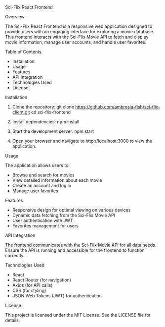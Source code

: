 Sci-Flix React Frontend

Overview

The Sci-Flix React Frontend is a responsive web application designed to provide users with an engaging interface for exploring a movie database. This frontend interacts with the Sci-Flix Movie API to fetch and display movie information, manage user accounts, and handle user favorites.

Table of Contents

- Installation
- Usage
- Features
- API Integration
- Technologies Used
- License

Installation

1. Clone the repository:
   git clone https://github.com/ambrosia-fish/sci-flix-client.git
   cd sci-flix-frontend

2. Install dependencies:
   npm install

3. Start the development server:
   npm start

4. Open your browser and navigate to http://localhost:3000 to view the application.

Usage

The application allows users to:
- Browse and search for movies
- View detailed information about each movie
- Create an account and log in
- Manage user favorites

Features

- Responsive design for optimal viewing on various devices
- Dynamic data fetching from the Sci-Flix Movie API
- User authentication with JWT
- Favorites management for users

API Integration

The frontend communicates with the Sci-Flix Movie API for all data needs. Ensure the API is running and accessible for the frontend to function correctly.

Technologies Used

- React
- React Router (for navigation)
- Axios (for API calls)
- CSS (for styling)
- JSON Web Tokens (JWT) for authentication

License

This project is licensed under the MIT License. See the LICENSE file for details.
